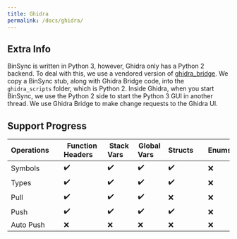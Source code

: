 ```yaml
---
title: Ghidra
permalink: /docs/ghidra/
---
```


## Extra Info
BinSync is written in Python 3, however, Ghidra only has a Python 2 backend. 
To deal with this, we use a vendored version of [ghidra_bridge](https://github.com/justfoxing/ghidra_bridge).
We copy a BinSync stub, along with Ghidra Bridge code, into the `ghidra_scripts` folder, which is Python 2. 
Inside Ghidra, when you start BinSync, we use the Python 2 side to start the Python 3 GUI in another thread. 
We use Ghidra Bridge to make change requests to the Ghidra UI.

## Support Progress

| Operations&nbsp;&nbsp;&nbsp;&nbsp; | Function Headers&nbsp;&nbsp;&nbsp;&nbsp; | Stack Vars&nbsp;&nbsp;&nbsp;&nbsp; | Global Vars&nbsp;&nbsp;&nbsp;&nbsp; | Structs&nbsp;&nbsp;&nbsp;&nbsp; | Enums&nbsp;&nbsp;&nbsp;&nbsp; | Comments&nbsp;&nbsp;&nbsp;&nbsp; |
|------------------------------------|------------------------------------------|------------------------------------|-------------------------------------|---------------------------------|-------------------------------|----------------------------------|
| Symbols   	                        | :heavy_check_mark: 	                     | :heavy_check_mark:    	            | :heavy_check_mark: 					            | :heavy_check_mark: 	 					      | :x: 					                     | :heavy_check_mark: 	             |
| Types     	                        | :heavy_check_mark: 	                     | :heavy_check_mark:    	            | :heavy_check_mark: 					            | :heavy_check_mark: 	 					      | :x: 					                     | :heavy_check_mark: 	             |
| Pull      	                        | :heavy_check_mark: 	                     | :heavy_check_mark:    	            | :heavy_check_mark:					             | :x: 					                       | :x: 					                     | :heavy_check_mark: 	             |
| Push      	                        | :heavy_check_mark: 					                 | :heavy_check_mark:						           | :heavy_check_mark:				              | :heavy_check_mark: 						       | :x: 					                     | :x: 					                        |
| Auto Push 	                        | :x: 					                                | :x:						                          | :x:					                            | :x:					                        | :x: 					                     | :x: 					                        |


